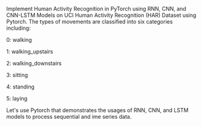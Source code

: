 Implement Human Activity Recognition in PyTorch using RNN, CNN, and CNN-LSTM Models on UCI Human Activity Recognition (HAR) Dataset using Pytorch.
The types of movements are classified into six categories including:

0: walking

1: walking_upstairs

2: walking_downstairs

3: sitting

4: standing

5: laying


Let's use Pytorch that demonstrates the usages of RNN, CNN, and LSTM models to process sequential and ime series data.
